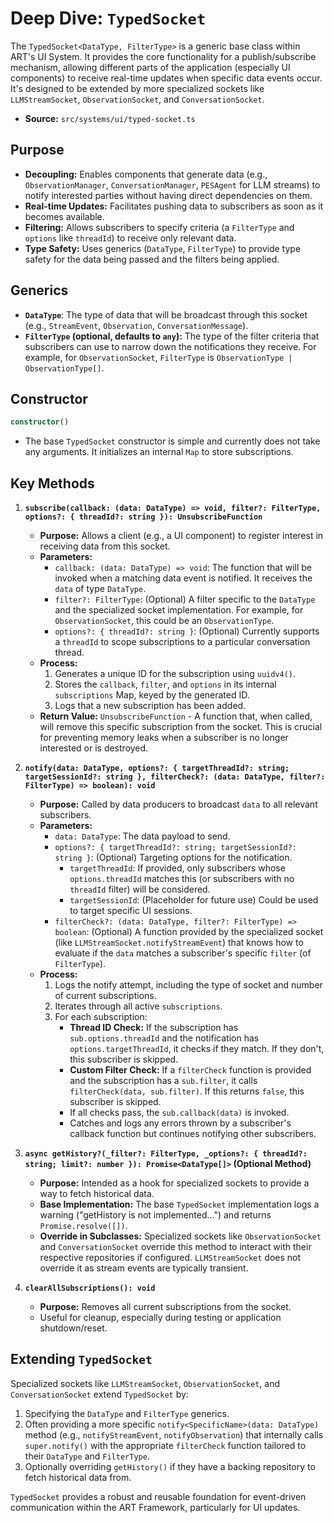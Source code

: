 # Deep Dive: `TypedSocket`

The `TypedSocket<DataType, FilterType>` is a generic base class within ART's UI System. It provides the core functionality for a publish/subscribe mechanism, allowing different parts of the application (especially UI components) to receive real-time updates when specific data events occur. It's designed to be extended by more specialized sockets like `LLMStreamSocket`, `ObservationSocket`, and `ConversationSocket`.

*   **Source:** `src/systems/ui/typed-socket.ts`

## Purpose

*   **Decoupling:** Enables components that generate data (e.g., `ObservationManager`, `ConversationManager`, `PESAgent` for LLM streams) to notify interested parties without having direct dependencies on them.
*   **Real-time Updates:** Facilitates pushing data to subscribers as soon as it becomes available.
*   **Filtering:** Allows subscribers to specify criteria (a `FilterType` and `options` like `threadId`) to receive only relevant data.
*   **Type Safety:** Uses generics (`DataType`, `FilterType`) to provide type safety for the data being passed and the filters being applied.

## Generics

*   **`DataType`**: The type of data that will be broadcast through this socket (e.g., `StreamEvent`, `Observation`, `ConversationMessage`).
*   **`FilterType` (optional, defaults to `any`):** The type of the filter criteria that subscribers can use to narrow down the notifications they receive. For example, for `ObservationSocket`, `FilterType` is `ObservationType | ObservationType[]`.

## Constructor

```typescript
constructor()
```

*   The base `TypedSocket` constructor is simple and currently does not take any arguments. It initializes an internal `Map` to store subscriptions.

## Key Methods

1.  **`subscribe(callback: (data: DataType) => void, filter?: FilterType, options?: { threadId?: string }): UnsubscribeFunction`**
    *   **Purpose:** Allows a client (e.g., a UI component) to register interest in receiving data from this socket.
    *   **Parameters:**
        *   `callback: (data: DataType) => void`: The function that will be invoked when a matching data event is notified. It receives the `data` of type `DataType`.
        *   `filter?: FilterType`: (Optional) A filter specific to the `DataType` and the specialized socket implementation. For example, for `ObservationSocket`, this could be an `ObservationType`.
        *   `options?: { threadId?: string }`: (Optional) Currently supports a `threadId` to scope subscriptions to a particular conversation thread.
    *   **Process:**
        1.  Generates a unique ID for the subscription using `uuidv4()`.
        2.  Stores the `callback`, `filter`, and `options` in its internal `subscriptions` Map, keyed by the generated ID.
        3.  Logs that a new subscription has been added.
    *   **Return Value:** `UnsubscribeFunction` - A function that, when called, will remove this specific subscription from the socket. This is crucial for preventing memory leaks when a subscriber is no longer interested or is destroyed.

2.  **`notify(data: DataType, options?: { targetThreadId?: string; targetSessionId?: string }, filterCheck?: (data: DataType, filter?: FilterType) => boolean): void`**
    *   **Purpose:** Called by data producers to broadcast `data` to all relevant subscribers.
    *   **Parameters:**
        *   `data: DataType`: The data payload to send.
        *   `options?: { targetThreadId?: string; targetSessionId?: string }`: (Optional) Targeting options for the notification.
            *   `targetThreadId`: If provided, only subscribers whose `options.threadId` matches this (or subscribers with no `threadId` filter) will be considered.
            *   `targetSessionId`: (Placeholder for future use) Could be used to target specific UI sessions.
        *   `filterCheck?: (data: DataType, filter?: FilterType) => boolean`: (Optional) A function provided by the specialized socket (like `LLMStreamSocket.notifyStreamEvent`) that knows how to evaluate if the `data` matches a subscriber's specific `filter` (of `FilterType`).
    *   **Process:**
        1.  Logs the notify attempt, including the type of socket and number of current subscriptions.
        2.  Iterates through all active `subscriptions`.
        3.  For each subscription:
            *   **Thread ID Check:** If the subscription has `sub.options.threadId` and the notification has `options.targetThreadId`, it checks if they match. If they don't, this subscriber is skipped.
            *   **Custom Filter Check:** If a `filterCheck` function is provided and the subscription has a `sub.filter`, it calls `filterCheck(data, sub.filter)`. If this returns `false`, this subscriber is skipped.
            *   If all checks pass, the `sub.callback(data)` is invoked.
            *   Catches and logs any errors thrown by a subscriber's callback function but continues notifying other subscribers.

3.  **`async getHistory?(_filter?: FilterType, _options?: { threadId?: string; limit?: number }): Promise<DataType[]>` (Optional Method)**
    *   **Purpose:** Intended as a hook for specialized sockets to provide a way to fetch historical data.
    *   **Base Implementation:** The base `TypedSocket` implementation logs a warning ("getHistory is not implemented...") and returns `Promise.resolve([])`.
    *   **Override in Subclasses:** Specialized sockets like `ObservationSocket` and `ConversationSocket` override this method to interact with their respective repositories if configured. `LLMStreamSocket` does not override it as stream events are typically transient.

4.  **`clearAllSubscriptions(): void`**
    *   **Purpose:** Removes all current subscriptions from the socket.
    *   Useful for cleanup, especially during testing or application shutdown/reset.

## Extending `TypedSocket`

Specialized sockets like `LLMStreamSocket`, `ObservationSocket`, and `ConversationSocket` extend `TypedSocket` by:

1.  Specifying the `DataType` and `FilterType` generics.
2.  Often providing a more specific `notify<SpecificName>(data: DataType)` method (e.g., `notifyStreamEvent`, `notifyObservation`) that internally calls `super.notify()` with the appropriate `filterCheck` function tailored to their `DataType` and `FilterType`.
3.  Optionally overriding `getHistory()` if they have a backing repository to fetch historical data from.

`TypedSocket` provides a robust and reusable foundation for event-driven communication within the ART Framework, particularly for UI updates.